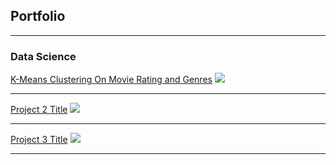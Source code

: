 ## Portfolio

---

### Data Science 

[K-Means Clustering On Movie Rating and Genres](/sample_page)
<img src="Capture1.jpg"/>

---
[Project 2 Title](/pdf/sample_presentation.pdf)
<img src="images/dummy_thumbnail.jpg?raw=true"/>

---
[Project 3 Title](http://example.com/)
<img src="images/dummy_thumbnail.jpg?raw=true"/>

---






 
